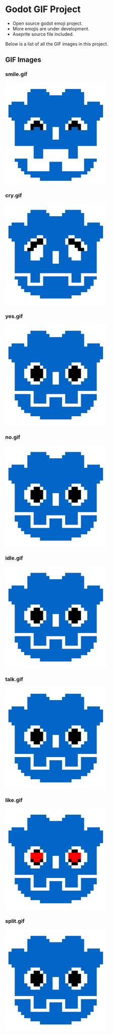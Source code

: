 # Godot GIF Project

- Open source godot emoji project.
- More emojis are under development.
- Aseprite source file included.

Below is a list of all the GIF images in this project.

## GIF Images

### **smile.gif**

![smile](./gif/smile.gif)

### **cry.gif**

![cry](./gif/cry.gif)

### **yes.gif**

![yes](./gif/yes.gif)

### **no.gif**

![no](./gif/no.gif)

### **idle.gif**

![idle](./gif/idle.gif)

### **talk.gif**

![talk](./gif/talk.gif)

### **like.gif**

![like](./gif/like.gif)

### **split.gif**

![split](./gif/split.gif)
